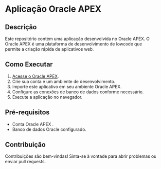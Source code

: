 # Aplicação Oracle APEX

## Descrição
Este repositório contém uma aplicação desenvolvida no Oracle APEX. O Oracle APEX é uma plataforma de desenvolvimento de lowcode que permite a criação rápida de aplicativos web.

## Como Executar
1. [Acesse o Oracle APEX](https://apex.oracle.com/en/learn/getting-started/).
2. Crie sua conta e um ambiente de desenvolvimento.
3. Importe este aplicativo em seu ambiente Oracle APEX.
4. Configure as conexões de banco de dados conforme necessário.
5. Execute a aplicação no navegador.

## Pré-requisitos
- Conta Oracle APEX .
- Banco de dados Oracle configurado.

## Contribuição
Contribuições são bem-vindas! Sinta-se à vontade para abrir problemas ou enviar pull requests.
